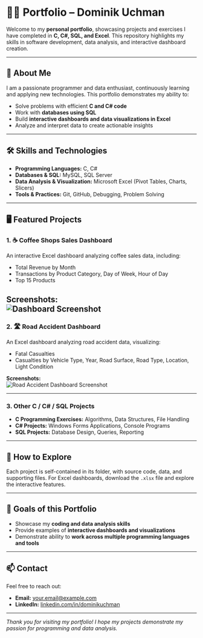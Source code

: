 # 👨‍💻 Portfolio – Dominik Uchman

Welcome to my **personal portfolio**, showcasing projects and exercises I have completed in **C, C#, SQL, and Excel**. 
This repository highlights my skills in software development, data analysis, and interactive dashboard creation.

---

## 📌 About Me
I am a passionate programmer and data enthusiast, continuously learning and applying new technologies. This portfolio demonstrates my ability to:  
- Solve problems with efficient **C and C# code**  
- Work with **databases using SQL**  
- Build **interactive dashboards and data visualizations in Excel**  
- Analyze and interpret data to create actionable insights  

---

## 🛠️ Skills and Technologies
- **Programming Languages:** C, C#  
- **Databases & SQL:** MySQL, SQL Server  
- **Data Analysis & Visualization:** Microsoft Excel (Pivot Tables, Charts, Slicers)  
- **Tools & Practices:** Git, GitHub, Debugging, Problem Solving  

---

## 🖥️ Featured Projects

### 1. ☕ Coffee Shops Sales Dashboard
An interactive Excel dashboard analyzing coffee sales data, including:  
- Total Revenue by Month  
- Transactions by Product Category, Day of Week, Hour of Day  
- Top 15 Products  

**Screenshots:**  
![Dashboard Screenshot](Dashboard%20Screenshot.png) 
---

### 2. 🛣️ Road Accident Dashboard
An Excel dashboard analyzing road accident data, visualizing:  
- Fatal Casualties  
- Casualties by Vehicle Type, Year, Road Surface, Road Type, Location, Light Condition  

**Screenshots:**  
![Road Accident Dashboard Screenshot](Road%20Accident%20Dashboard%20Screenshot.png)  

---

### 3. Other C / C# / SQL Projects
- **C Programming Exercises:** Algorithms, Data Structures, File Handling  
- **C# Projects:** Windows Forms Applications, Console Programs  
- **SQL Projects:** Database Design, Queries, Reporting  

---

## 📂 How to Explore
Each project is self-contained in its folder, with source code, data, and supporting files. For Excel dashboards, download the `.xlsx` file and explore the interactive features.

---

## 🎯 Goals of this Portfolio
- Showcase my **coding and data analysis skills**  
- Provide examples of **interactive dashboards and visualizations**  
- Demonstrate ability to **work across multiple programming languages and tools**  

---

## 📫 Contact
Feel free to reach out:  
- **Email:** your.email@example.com  
- **LinkedIn:** [linkedin.com/in/dominikuchman](https://www.linkedin.com/in/dominikuchman)  

---

*Thank you for visiting my portfolio! I hope my projects demonstrate my passion for programming and data analysis.*
